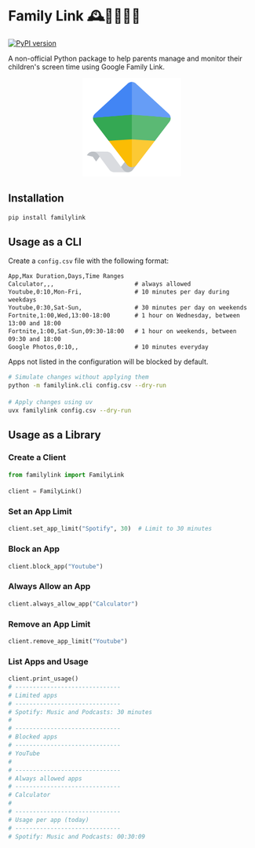 # Family Link 🕰️👨‍👩‍👧‍👦

[![PyPI version](https://badge.fury.io/py/familylink.svg)](https://badge.fury.io/py/familylink)

A non-official Python package to help parents manage and monitor their children's screen time using Google Family Link.

<p align="center">
  <img src="logo.svg" alt="Family Link logo" width="200" height="200">
</p>

## Installation

```bash
pip install familylink
```

## Usage as a CLI

Create a `config.csv` file with the following format:

```csv
App,Max Duration,Days,Time Ranges
Calculator,,,                       # always allowed
Youtube,0:10,Mon-Fri,               # 10 minutes per day during weekdays
Youtube,0:30,Sat-Sun,               # 30 minutes per day on weekends
Fortnite,1:00,Wed,13:00-18:00       # 1 hour on Wednesday, between 13:00 and 18:00
Fortnite,1:00,Sat-Sun,09:30-18:00   # 1 hour on weekends, between 09:30 and 18:00
Google Photos,0:10,,                # 10 minutes everyday
```

Apps not listed in the configuration will be blocked by default.

```bash
# Simulate changes without applying them
python -m familylink.cli config.csv --dry-run

# Apply changes using uv
uvx familylink config.csv --dry-run
```

## Usage as a Library

### Create a Client

```python
from familylink import FamilyLink

client = FamilyLink()
```

### Set an App Limit

```python
client.set_app_limit("Spotify", 30)  # Limit to 30 minutes
```

### Block an App

```python
client.block_app("Youtube")
```

### Always Allow an App

```python
client.always_allow_app("Calculator")
```

### Remove an App Limit

```python
client.remove_app_limit("Youtube")
```

### List Apps and Usage

```python
client.print_usage()
# ------------------------------
# Limited apps
# ------------------------------
# Spotify: Music and Podcasts: 30 minutes
#
# ------------------------------
# Blocked apps
# ------------------------------
# YouTube
#
# ------------------------------
# Always allowed apps
# ------------------------------
# Calculator
#
# ------------------------------
# Usage per app (today)
# ------------------------------
# Spotify: Music and Podcasts: 00:30:09
```
